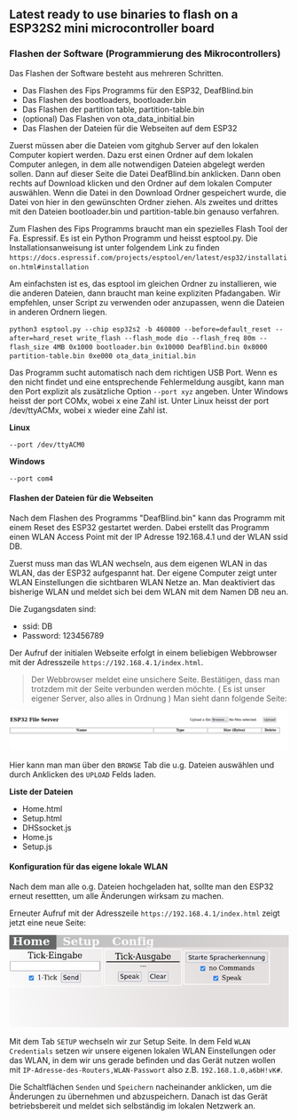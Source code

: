 ## Latest ready to use binaries to flash on a ESP32S2 mini microcontroller board

### Flashen der Software (Programmierung des Mikrocontrollers)
Das Flashen der Software besteht aus mehreren Schritten.
- Das Flashen des Fips Programms für den ESP32, DeafBlind.bin
- Das Flashen des bootloaders, bootloader.bin
- Das Flashen der partition table, partition-table.bin
- (optional) Das Flashen von ota_data_inbitial.bin 
- Das Flashen der Dateien für die Webseiten auf dem ESP32
 
Zuerst müssen aber die Dateien vom gitghub Server auf den lokalen Computer kopiert werden.
Dazu erst einen Ordner auf dem lokalen Computer anlegen, in dem alle notwendigen Dateien abgelegt werden sollen. 
Dann auf dieser Seite die Datei DeafBlind.bin anklicken. Dann oben rechts auf Download klicken und den Ordner auf dem lokalen Computer auswählen.
Wenn die Datei in den Download Ordner gespeichert wurde, die Datei von hier in den gewünschten Ordner ziehen.
Als zweites und drittes mit den Dateien bootloader.bin und partition-table.bin genauso verfahren. 

Zum Flashen des Fips Programms braucht man ein spezielles Flash Tool der Fa. Espressif. Es ist ein Python Programm und heisst esptool.py.
Die Installationsanweisung ist unter folgendem Link zu finden
`https://docs.espressif.com/projects/esptool/en/latest/esp32/installation.html#installation`

Am einfachsten ist es, das esptool im gleichen Ordner zu installieren, wie die anderen Dateien, dann braucht man keine expliziten Pfadangaben.
Wir empfehlen, unser Script zu verwenden oder anzupassen, wenn die Dateien in anderen Ordnern liegen.

```
python3 esptool.py --chip esp32s2 -b 460800 --before=default_reset --after=hard_reset write_flash --flash_mode dio --flash_freq 80m --flash_size 4MB 0x1000 bootloader.bin 0x10000 DeafBlind.bin 0x8000 partition-table.bin 0xe000 ota_data_initial.bin
```

Das Programm sucht automatisch nach dem richtigen USB Port. Wenn es den nicht findet und eine entsprechende Fehlermeldung ausgibt, kann man den Port explizit als zusätzliche Option `--port xyz` angeben. Unter Windows heisst der port COMx, wobei x eine Zahl ist. Unter Linux heisst der port /dev/ttyACMx, wobei x wieder eine Zahl ist. 

**Linux**
```
--port /dev/ttyACM0
```

**Windows** 
```
--port com4
```
#### Flashen der Dateien für die Webseiten
Nach dem Flashen des Programms "DeafBlind.bin" kann das Programm mit einem Reset des ESP32 gestartet werden. Dabei erstellt das Programm einen WLAN Access Point mit der IP Adresse 192.168.4.1 und der WLAN ssid DB.

Zuerst muss man das WLAN wechseln, aus dem eigenen WLAN in das WLAN, das der ESP32 aufgespannt hat. Der eigene Computer zeigt unter WLAN Einstellungen die sichtbaren WLAN Netze an. Man deaktiviert das bisherige WLAN und meldet sich bei dem WLAN mit dem Namen DB neu an.

Die Zugangsdaten sind:
- ssid: DB
- Password: 123456789  

Der Aufruf der initialen Webseite erfolgt in einem beliebigen Webbrowser mit der Adresszeile ```https://192.168.4.1/index.html```.

> Der Webbrowser meldet eine unsichere Seite. Bestätigen, dass man trotzdem mit der Seite verbunden werden möchte.
> ( Es ist unser eigener Server, also alles in Ordnung ) 
Man sieht dann folgende Seite: 

![image index](../assets/fips-indedx.png)

Hier kann man man über den `BROWSE` Tab die u.g. Dateien auswählen und durch Anklicken des `UPLOAD` Felds laden. 

**Liste der Dateien**
- Home.html
- Setup.html
- DHSsocket.js
- Home.js
- Setup.js

#### Konfiguration für das eigene lokale WLAN
Nach dem man alle o.g. Dateien hochgeladen hat, sollte man den ESP32 erneut resettten, um alle Änderungen wirksam zu machen.

Erneuter Aufruf mit der Adresszeile ```https://192.168.4.1/index.html``` zeigt jetzt eine neue Seite:

![image home](../assets/fips-home.png)

Mit dem Tab `SETUP` wechseln wir zur Setup Seite. In dem Feld `WLAN Credentials` setzen wir unsere eigenen lokalen WLAN Einstellungen oder das WLAN, in dem wir uns gerade befinden und das Gerät nutzen wollen mit `IP-Adresse-des-Routers,WLAN-Passwort` also z.B. `192.168.1.0,a6bH!vK#`.

Die Schaltflächen `Senden` und `Speichern` nacheinander anklicken, um die Änderungen zu übernehmen und abzuspeichern. Danach ist das Gerät betriebsbereit und meldet sich selbständig im lokalen Netzwerk an.

